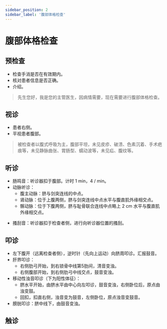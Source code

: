 ```yaml
---
sidebar_position: 2
sidebar_label: '腹部体格检查'
---
```


# 腹部体格检查

## 预检查

- 检查手消是否在有效期内。
- 核对患者信息是否正确。
- 介绍。
> 先生您好，我是您的主管医生，因病情需要，现在需要进行腹部体格检查。

## 视诊

- 患者右侧。
- 平视患者腹部。
> 被检查者以腹式呼吸为主，腹部平坦，未见皮疹、破溃、色素沉着、手术疤痕等，未见静脉曲张、胃肠型、蠕动波等，未见疝、腹纹等。

## 听诊

- 肠鸣音：听诊器扣于腹部。计时 1 min，4 / min。
- 动脉听诊：
  - 腹主动脉：脐与剑突连线的中点。
  - 肾动脉：位于上腹两侧，脐与剑突连线中点水平与腹直肌外缘相交点。
  - 髂动脉：位于下腹两侧，脐与耻骨联合连线中点略上 2 cm 水平与腹直肌外缘相交点。

[//]: # (  - 股动脉：位于腹股沟韧带中点。)
- 搔刮音：听诊器扣于检查者侧，进行向听诊器位置的搔刮。

## 叩诊

- 左下腹开（远离检查者侧），逆时针（先向上运动）向脐周叩诊。汇报鼓音。
- 肝界叩诊：
  - 右侧肋弓开始，到右锁骨中线第5肋间，清音变浊。
  - 右侧腹部开始，到右侧肋弓中线交点，鼓音变浊。
- 移动性浊音叩诊（下为阳性体征）：
  - 脐水平开始，由脐水平由中心向左叩诊，鼓音变浊，右侧卧位后，原点由浊变鼓。
  - 回扣，扣直右侧，浊音变为鼓音，左侧卧位，原点浊音变鼓音。
- 膀胱叩诊：脐中线下，由鼓音变浊。

## 触诊